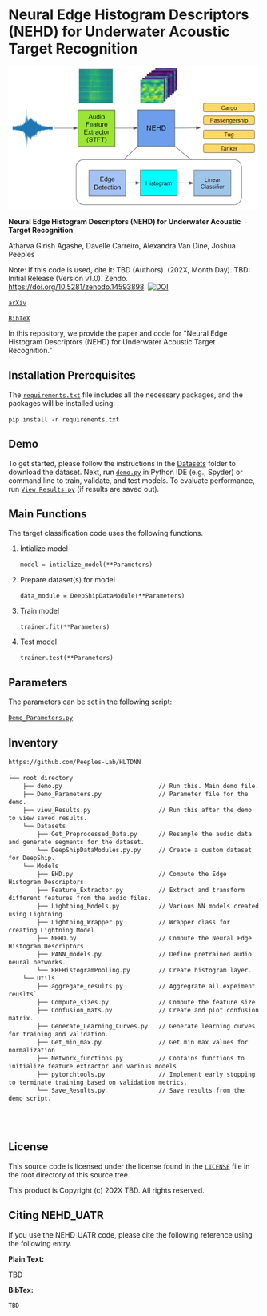 # Neural Edge Histogram Descriptors (NEHD) for Underwater Acoustic Target Recognition
<p align="center">
  <img src="Figures/NEHD_freamework.png" alt="Workflow Diagram">
</p>


**Neural Edge Histogram Descriptors (NEHD) for Underwater Acoustic Target Recognition**

Atharva Girish Agashe, Davelle Carreiro, Alexandra Van Dine, Joshua Peeples

Note: If this code is used, cite it:  TBD (Authors). (202X, Month Day). TBD: Initial Release (Version v1.0).
Zendo. https://doi.org/10.5281/zenodo.14593898.
[![DOI](https://zenodo.org/badge/DOI/10.5281/zenodo.14593898.svg)](https://doi.org/10.5281/zenodo.14593898)

[`arXiv`](https://arxiv.org/abs/2307.13788)

[`BibTeX`](#CitingHist)



In this repository, we provide the paper and code for "Neural Edge Histogram Descriptors (NEHD) for Underwater Acoustic Target Recognition."

## Installation Prerequisites


The [`requirements.txt`](requirements.txt) file includes all the necessary packages, and the packages will be installed using:

   ```pip install -r requirements.txt```


## Demo

To get started, please follow the instructions in the [Datasets](Datasets) folder to download the dataset.
Next, run [`demo.py`](demo.py) in Python IDE (e.g., Spyder) or command line to train, validate, and test models. 
To evaluate performance,
run [`View_Results.py`](View_Results.py) (if results are saved out).


## Main Functions

The target classification code uses the following functions. 

1. Intialize model  

   ```model = intialize_model(**Parameters)```

2. Prepare dataset(s) for model
   
   ```data_module = DeepShipDataModule(**Parameters)```

3. Train model 

   ```trainer.fit(**Parameters)```

4. Test model

   ```trainer.test(**Parameters)```


## Parameters

The parameters can be set in the following script:
   
[`Demo_Parameters.py`](Demo_Parameters.py)

## Inventory

```
https://github.com/Peeples-Lab/HLTDNN 

└── root directory
    ├── demo.py                           // Run this. Main demo file.
    ├── Demo_Parameters.py                // Parameter file for the demo.
    ├── view_Results.py                   // Run this after the demo to view saved results. 
    └── Datasets                
        ├── Get_Preprocessed_Data.py      // Resample the audio data and generate segments for the dataset.
        └── DeepShipDataModules.py.py     // Create a custom dataset for DeepShip.
    └── Models
        ├── EHD.py                        // Compute the Edge Histogram Descriptors
        ├── Feature_Extractor.py          // Extract and transform different features from the audio files.
        ├── Lightning_Models.py           // Various NN models created using Lightning
        ├── Lightning_Wrapper.py          // Wrapper class for creating Lightning Model
        ├── NEHD.py                       // Compute the Neural Edge Histogram Descriptors
        ├── PANN_models.py                // Define pretrained audio neural networks.
        └── RBFHistogramPooling.py        // Create histogram layer.
    └── Utils
        ├── aggregate_results.py          // Aggregrate all expeiment reuslts`
        ├── Compute_sizes.py              // Compute the feature size
        ├── Confusion_mats.py             // Create and plot confusion matrix.
        ├── Generate_Learning_Curves.py   // Generate learning curves for training and validation.
        ├── Get_min_max.py                // Get min max values for normalization
        ├── Network_functions.py          // Contains functions to initialize feature extractor and various models
        ├── pytorchtools.py               // Implement early stopping to terminate training based on validation metrics.
        └── Save_Results.py               // Save results from the demo script.




```

## License

This source code is licensed under the license found in the [`LICENSE`](LICENSE) file in the root directory of this source tree.

This product is Copyright (c) 202X TBD. All rights reserved.

## <a name="CitingHist"></a>Citing NEHD_UATR

If you use the NEHD_UATR code, please cite the following reference using the following entry.

**Plain Text:**

TBD

**BibTex:**

```
TBD
```
